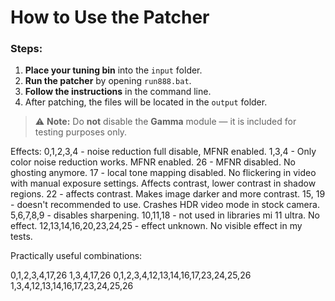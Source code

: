 # How to Use the Patcher

### Steps:

1. **Place your tuning bin** into the `input` folder.  
2. **Run the patcher** by opening `run888.bat`.  
3. **Follow the instructions** in the command line.  
4. After patching, the files will be located in the `output` folder.

> ⚠️ **Note:** Do **not** disable the **Gamma** module — it is included for testing purposes only.

Effects:
0,1,2,3,4 - noise reduction full disable, MFNR enabled.
1,3,4 - Only color noise reduction works. MFNR enabled.
26 - MFNR disabled. No ghosting anymore.
17 - local tone mapping disabled. No flickering in video with manual exposure settings. Affects contrast, lower contrast in shadow regions.
22 - affects contrast. Makes image darker and more contrast.
15, 19 - doesn't recommended to use. Crashes HDR video mode in stock camera.
5,6,7,8,9 - disables sharpening.
10,11,18  - not used in libraries mi 11 ultra. No effect.
12,13,14,16,20,23,24,25 - effect unknown. No visible effect in my tests.

Practically useful combinations:

0,1,2,3,4,17,26
1,3,4,17,26
0,1,2,3,4,12,13,14,16,17,23,24,25,26
1,3,4,12,13,14,16,17,23,24,25,26
